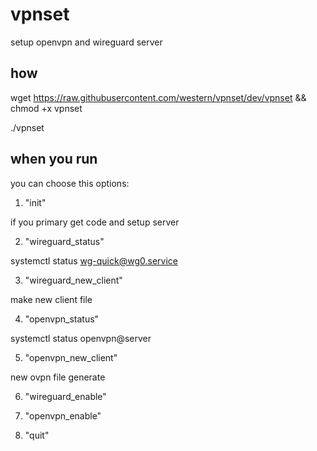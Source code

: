 # vpnset

setup openvpn and wireguard server

## how

wget https://raw.githubusercontent.com/western/vpnset/dev/vpnset && chmod +x vpnset

./vpnset

## when you run

you can choose this options:
1. "init"

  if you primary get code and setup server
  
2. "wireguard_status"

  systemctl status wg-quick@wg0.service
  
3. "wireguard_new_client"

  make new client file
  
4. "openvpn_status"

  systemctl status openvpn@server
  
5. "openvpn_new_client"

  new ovpn file generate
  
6. "wireguard_enable"

7. "openvpn_enable"
  
8. "quit"
